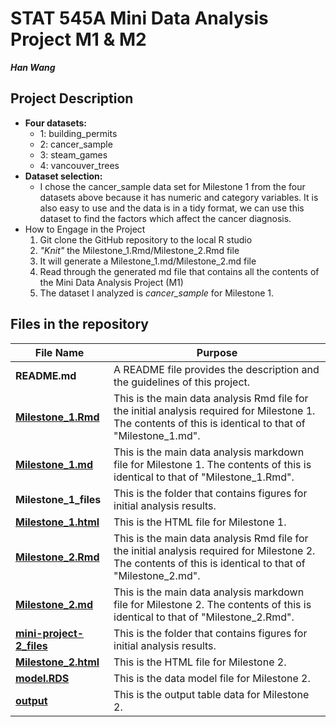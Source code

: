 # STAT 545A Mini Data Analysis Project M1 & M2
**_Han Wang_**
## Project Description
  * **Four datasets:**
    - 1: building_permits
    - 2: cancer_sample
    - 3: steam_games
    - 4: vancouver_trees
  * **Dataset selection:**
       - I chose the cancer_sample data set for Milestone 1 from the four datasets above because it has numeric and category variables.
    It is also easy to use and the data is in a tidy format, we can use this dataset to find the factors which affect the cancer diagnosis.
  * How to Engage in the Project
       1. Git clone the GitHub repository to the local R studio
       2. _"Knit"_ the Milestone_1.Rmd/Milestone_2.Rmd file
       3. It will generate a Milestone_1.md/Milestone_2.md file
       4. Read through the generated md file that contains all the contents of the Mini Data Analysis Project (M1)
       5. The dataset I analyzed is _cancer_sample_ for Milestone 1.
## Files in the repository
File Name | Purpose
----------|---------
**README.md** | A README file provides the description and the guidelines of this project.
**[Milestone_1.Rmd](https://github.com/stat545ubc-2023/mda-whh1123/blob/main/Milestone_1.Rmd)** | This is the main data analysis Rmd file for the initial analysis required for Milestone 1. The contents of this is identical to that of "Milestone_1.md".
**[Milestone_1.md](https://github.com/stat545ubc-2023/mda-whh1123/blob/main/Milestone_1.md)** | This is the main data analysis markdown file for Milestone 1. The contents of this is identical to that of "Milestone_1.Rmd".
**Milestone_1_files** | This is the folder that contains figures for initial analysis results.
**[Milestone_1.html](https://stat545ubc-2023.github.io/mda-whh1123/Milestone_1.html)** | This is the HTML file for Milestone 1.
**[Milestone_2.Rmd](https://github.com/stat545ubc-2023/mda-whh1123/blob/main/Milestone_2.Rmd)** | This is the main data analysis Rmd file for the initial analysis required for Milestone 2. The contents of this is identical to that of "Milestone_2.md".
**[Milestone_2.md](https://github.com/stat545ubc-2023/mda-whh1123/blob/main/Milestone_2.md)** | This is the main data analysis markdown file for Milestone 2. The contents of this is identical to that of "Milestone_2.Rmd".
**[mini-project-2_files](https://github.com/stat545ubc-2023/mda-whh1123/tree/main/mini-project-2_files/figure-gfm)** | This is the folder that contains figures for initial analysis results.
**[Milestone_2.html](https://stat545ubc-2023.github.io/mda-whh1123/Milestone_2.html)** | This is the HTML file for Milestone 2.
**[model.RDS](https://stat545ubc-2023.github.io/mda-whh1123/model.RDS)** | This is the data model file for Milestone 2.
**[output](https://github.com/stat545ubc-2023/mda-whh1123/blob/main/output/table.txt)** | This is the output table data for Milestone 2.



